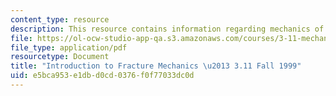 ```yaml
---
content_type: resource
description: This resource contains information regarding mechanics of materials.
file: https://ol-ocw-studio-app-qa.s3.amazonaws.com/courses/3-11-mechanics-of-materials-fall-1999/e5bca953e1dbd0cd0376f0f77033dc0d_MIT3_11F99_frac.pdf
file_type: application/pdf
resourcetype: Document
title: "Introduction to Fracture Mechanics \u2013 3.11 Fall 1999"
uid: e5bca953-e1db-d0cd-0376-f0f77033dc0d
---
```

